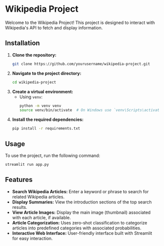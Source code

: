 # Wikipedia Project

Welcome to the Wikipedia Project! This project is designed to interact with Wikipedia's API to fetch and display information.

## Installation

1. **Clone the repository:**
    ```bash
    git clone https://github.com/yourusername/wikipedia-project.git
    ```
2. **Navigate to the project directory:**
    ```bash
    cd wikipedia-project
    ```
3. **Create a virtual environment:**
    - Using `venv`:
        ```bash
        python -m venv venv
        source venv/bin/activate  # On Windows use `venv\Scripts\activate`
        ```
4. **Install the required dependencies:**
    ```bash
    pip install -r requirements.txt
    ```

## Usage

To use the project, run the following command:

```bash
streamlit run app.py
```


## Features

- **Search Wikipedia Articles:** Enter a keyword or phrase to search for related Wikipedia articles.
- **Display Summaries:** View the introduction sections of the top search results.
- **View Article Images:** Display the main image (thumbnail) associated with each article, if available.
- **Article Categorization:** Uses zero-shot classification to categorize articles into predefined categories with associated probabilities.
- **Interactive Web Interface:** User-friendly interface built with Streamlit for easy interaction.
